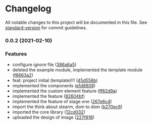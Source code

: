 # Changelog

All notable changes to this project will be documented in this file. See [standard-version](https://github.com/conventional-changelog/standard-version) for commit guidelines.

### 0.0.2 (2021-02-10)


### Features

* configure ignore file ([386a6a5](https://github.com/LinkXSystem/gui/commit/386a6a555bc9d9c049f8ed99018b162a9f504da7))
* deleted the example module, implemented the template module ([f6663a2](https://github.com/LinkXSystem/gui/commit/f6663a27f0b8e286e67305470c82228932ed4e66))
* feat: project initial (template)!!! ([45d558b](https://github.com/LinkXSystem/gui/commit/45d558b5bfc63312d983d023f5c41c3a375a475b))
* implemented the components ([e1d8809](https://github.com/LinkXSystem/gui/commit/e1d880954dafbb64600f1defb9ad09052b659a65))
* implemented the custom element feature ([ff82d9a](https://github.com/LinkXSystem/gui/commit/ff82d9af739881216c487c5c9f31e9f6bbac34bf))
* implemented the feature ([82604bf](https://github.com/LinkXSystem/gui/commit/82604bf3005867f74cd8daed7b25b6552838cbcf))
* implemented the feature of stage one ([267e6c4](https://github.com/LinkXSystem/gui/commit/267e6c45782c125268965995e66a26734275a7f7))
* import the think about stearm, dom to dom ([b270ec6](https://github.com/LinkXSystem/gui/commit/b270ec630268c45a742263030801298d18f1ff19))
* imported the core library ([12cd032](https://github.com/LinkXSystem/gui/commit/12cd032252591322d935a7ba6239cb14adc2a826))
* uploaded the design of image ([227f918](https://github.com/LinkXSystem/gui/commit/227f91851c6716f8f0e2e80b703f503e34197060))
